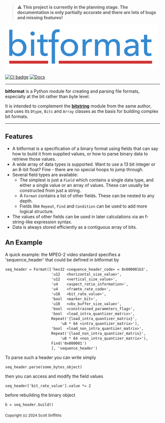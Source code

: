 > :warning: **This project is currently in the planning stage. The documentation is only partially accurate and there are lots of bugs and missing features!**

[![bitformat](https://raw.githubusercontent.com/scott-griffiths/bitformat/main/doc/bitformat_logo_small.png)](https://github.com/scott-griffiths/bitformat)

[![CI badge](https://github.com/scott-griffiths/bitformat/actions/workflows/.github/workflows/ci.yml/badge.svg)](https://github.com/scott-griffiths/bitformat/actions/workflows/ci.yml)
[![Docs](https://img.shields.io/readthedocs/bitformat?logo=readthedocs&logoColor=white)](https://bitformat.readthedocs.io/en/latest/)
<!--
[![Dependents (via libraries.io)](https://img.shields.io/librariesio/dependents/pypi/bitformat?logo=libraries.io&logoColor=white)](https://libraries.io/pypi/bitformat)
[![Codacy Badge](https://img.shields.io/codacy/grade/b61ae16cc6404d0da5dbcc21ee19ddda?logo=codacy)](https://app.codacy.com/gh/scott-griffiths/bitformat/dashboard?utm_source=gh&utm_medium=referral&utm_content=&utm_campaign=Badge_grade)
&nbsp; &nbsp;
[![Pepy Total Downlods](https://img.shields.io/pepy/dt/bitformat?logo=python&logoColor=white&labelColor=blue&color=blue)](https://www.pepy.tech/projects/bitformat)
[![PyPI - Downloads](https://img.shields.io/pypi/dm/bitformat?label=%40&labelColor=blue&color=blue)](https://pypistats.org/packages/bitformat)
-->
---------

**bitformat** is a Python module for creating and parsing file formats, especially at the bit rather than byte level.

It is intended to complement the [**bitstring**](https://github.com/scott-griffiths/bitstring) module from the same author, and uses its `Dtype`, `Bits` and `Array` classes as the basis for building complex bit formats.


----

Features
--------
* A bitformat is a specification of a binary format using fields that can say how to build it from supplied values, or how to parse binary data to retrieve those values.
* A wide array of data types is supported.  Want to use a 13 bit integer or an 8-bit float? Fine - there are no special hoops to jump through.
* Several field types are available:
  * The simplest is just a `Field` which contains a single data type, and either a single value or an array of values. These can usually be constructed from just a string. 
  * A `Format` contains a list of other fields. These can be nested to any depth.
  * Fields like `Repeat`, `Find` and `Condition` can be used to add more logical structure.
* The values of other fields can be used in later calculations via an f-string-like expression syntax.
* Data is always stored efficiently as a contiguous array of bits.

An Example
----------

A quick example: the MPEG-2 video standard specifies a 'sequence_header' that could be defined in bitformat by

    seq_header = Format(['hex32 <sequence_header_code> = 0x000001b3',
                         'u12   <horizontal_size_value>',
                         'u12   <vertical_size_value>',
                         'u4    <aspect_ratio_information>',
                         'u4    <framte_rate_code>',
                         'u18   <bit_rate_value>',
                         'bool  <marker_bit>',
                         'u10   <vbv_buffer_size_value>',
                         'bool  <constrained_parameters_flag>',
                         'bool  <load_intra_quantizer_matrix>',
                         Repeat('{load_intra_quantizer_matrix}',
                             'u8 * 64 <intra_quantizer_matrix>'),
                         'bool  <load_non_intra_quantizer_matrix>',
                         Repeat('{load_non_intra_quantizer_matrix}',
                             'u8 * 64 <non_intra_quantizer_matrix>'),
                         Find('0x000001')
                         ], 'sequence_header')

To parse such a header you can write simply

    seq_header.parse(some_bytes_object)

then you can access and modify the field values

    seq_header['bit_rate_value'].value *= 2

before rebuilding the binary object

    b = seq_header.build()


<sub>Copyright (c) 2024 Scott Griffiths</sub>

